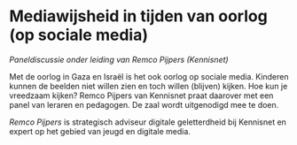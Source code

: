 # Mediawijsheid in tijden van oorlog (op sociale media)

*Paneldiscussie onder leiding van Remco Pijpers (Kennisnet)*

Met de oorlog in Gaza en Israël is het ook oorlog op sociale media. Kinderen
kunnen de beelden niet willen zien en toch willen (blijven) kijken. Hoe kun je
vreedzaam kijken? Remco Pijpers van Kennisnet praat daarover met een panel van
leraren en pedagogen. De zaal wordt uitgenodigd mee te doen.

*Remco Pijpers* is strategisch adviseur
digitale geletterdheid bij Kennisnet en expert op het gebied van jeugd en
digitale media. 
